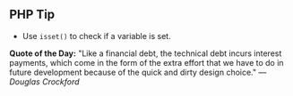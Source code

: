 ## PHP Tip
- Use `isset()` to check if a variable is set.  

**Quote of the Day:** "Like a financial debt, the technical debt incurs interest payments, which come in the form of the extra effort that we have to do in future development because of the quick and dirty design choice." — *Douglas Crockford*  
